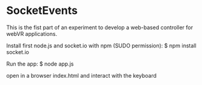 # SocketEvents

This is the fist part of an experiment to develop a web-based controller for webVR applications.

Install first node.js and socket.io with npm (SUDO permission):
$ npm install socket.io

Run the app:
$ node app.js

open in a browser index.html and interact with the keyboard
